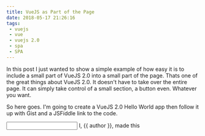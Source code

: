 ```yaml
---
title: VueJS as Part of the Page
date: 2018-05-17 21:26:16
tags:
 - vuejs
 - vue
 - vuejs 2.0
 - spa
 - SPA
---
```


In this post I just wanted to show a simple example of how easy it is to include a small part of VueJS 2.0 into a small part of the page. Thats one of the great things about VueJS 2.0. It doesn't have to take over the entire page. It can simply take control of a small section, a button even. Whatever you want.

So here goes. I'm going to create a VueJS 2.0 Hello World app then follow it up with  Gist and a JSFiddle link to the code.

<script src="https://vuejs.org/js/vue.js"></script>

<div id="app">
    <input type="text" v-on:input="changeAuthorName">
    I, {{ author }}, made this
</div>

<script>
new Vue({
    el: '#app',
    data: {
        author: 'Doug'
    },
    methods: {
        changeAuthorName: function(event) {
            this.author = event.target.value;
        }
    }
});
</script>

